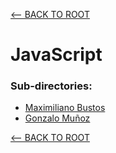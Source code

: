 
[<-- BACK TO ROOT](../README.md)

# **JavaScript**

### Sub-directories:

+ [Maximiliano Bustos](./MaximilianoBustos/README.md)
+ [Gonzalo Muñoz](./GonzaloMuñoz/README.md)

[<-- BACK TO ROOT](../README.md)